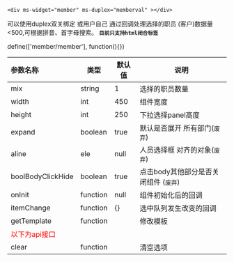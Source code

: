 `<div ms-widget="member" ms-duplex="memberval" ></div>`

可以使用duplex双关绑定 或用户自己 通过回调处理选择的职员 (客户)数据量<500,可根据拼音、首字母搜索。 **`目前只支持html闭合标签`**

define(['member/member'], function(){})

| 参数名称  |     类型|  默认值  |说明     |
| :--------  |  ------- | ------| -------- |
|mix      | string| 1 | 选择的职员数量|
|width | int| 450  | 组件宽度 |
|height| int| 250 | 下拉选择panel高度 |
|expand| boolean| true | 默认是否展开 所有部门(`废弃`)|
|aline| ele | null | 人员选择框 对齐的对象(`废弃`)|
|boolBodyClickHide | boolean | true | 点击body其他部分是否关闭组件 (`废弃`)| 
|onInit|function|null|组件初始化后的回调|
|itemChange| function| {} | 选中队列发生改变的回调 |
|getTemplate| function| |修改模板 |
|<font color="red">以下为api接口</font>|
|clear|function||清空选项|

